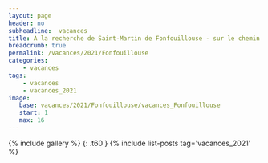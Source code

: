 ```yaml
---
layout: page
header: no
subheadline:  vacances
title: A la recherche de Saint-Martin de Fonfouillouse - sur le chemin des muletiers
breadcrumb: true
permalink: /vacances/2021/Fonfouillouse
categories:
    - vacances
tags:
    - vacances
    - vacances_2021
image:
   base: vacances/2021/Fonfouillouse/vacances_Fonfouillouse
   start: 1
   max: 16
---
```

{% include gallery %}
{: .t60 }
{% include list-posts tag='vacances_2021' %}
